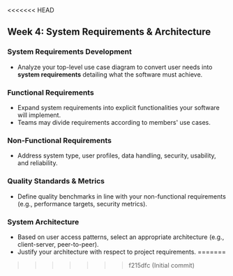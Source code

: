 <<<<<<< HEAD
## Week 4: System Requirements & Architecture

### System Requirements Development
- Analyze your top-level use case diagram to convert user needs into **system requirements** detailing what the software must achieve.

### Functional Requirements
- Expand system requirements into explicit functionalities your software will implement.
- Teams may divide requirements according to members' use cases.

### Non-Functional Requirements
- Address system type, user profiles, data handling, security, usability, and reliability.

### Quality Standards & Metrics
- Define quality benchmarks in line with your non-functional requirements (e.g., performance targets, security metrics).

### System Architecture
- Based on user access patterns, select an appropriate architecture (e.g., client-server, peer-to-peer).
- Justify your architecture with respect to project requirements.
=======

>>>>>>> f215dfc (Initial commit)
